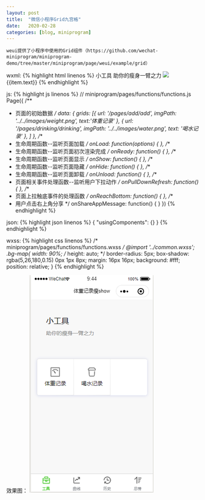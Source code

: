 ```yaml
---
layout: post
title:  "微信小程序Grid九宫格"
date:   2020-02-28
categories: [blog, miniprogram]
---
```


    weui提供了小程序中使用的Grid组件（https://github.com/wechat-miniprogram/miniprogram-demo/tree/master/miniprogram/page/weui/example/grid）

wxml:
{% highlight html linenos %}
<view class="page">
    <view class="page__hd">
        <view class="page__title">小工具</view>
        <view class="page__desc">助你的瘦身一臂之力</view>
    </view>
  <view class="page__bd">
    <view class="weui-grids  bg-map">
    <block wx:for="{{grids}}" wx:key="*this">
                <navigator url="{{item.url}}" class="weui-grid" hover-class="weui-grid_active">
                    <image class="weui-grid__icon" src="{{item.imgPath}}" />
                    <view class="weui-grid__label">{{item.text}}</view>
                </navigator>
    </block>
    </view>
  </view>
</view>
{% endhighlight  %}

js:
{% highlight js linenos %}
// miniprogram/pages/functions/functions.js
Page({
  /**
   * 页面的初始数据
   */
  data: {
    grids: [{
      url: '/pages/add/add',
      imgPath: '../../images/weight.png',
      text:'体重记录'
    }, {
      url: '/pages/drinking/drinking',
        imgPath: '../../images/water.png',
        text: '喝水记录'
    },
    ]
  },
  /**
   * 生命周期函数--监听页面加载
   */
  onLoad: function(options) {
  },
  /**
   * 生命周期函数--监听页面初次渲染完成
   */
  onReady: function() {
  },
  /**
   * 生命周期函数--监听页面显示
   */
  onShow: function() {
  },
  /**
   * 生命周期函数--监听页面隐藏
   */
  onHide: function() {
  },
  /**
   * 生命周期函数--监听页面卸载
   */
  onUnload: function() {
  },
  /**
   * 页面相关事件处理函数--监听用户下拉动作
   */
  onPullDownRefresh: function() {
  },
  /**
   * 页面上拉触底事件的处理函数
   */
  onReachBottom: function() {
  },
  /**
   * 用户点击右上角分享
   */
  onShareAppMessage: function() {
  }
})
{% endhighlight %}

json:
{% highlight json linenos %}
{
  "usingComponents": {}
}
{% endhighlight %}

wxss:
{% highlight css linenos %}
/* miniprogram/pages/functions/functions.wxss */
@import '../common.wxss';
.bg-map{
    width: 90%;
    /* height: auto; */
    border-radius: 5px;
    box-shadow: rgba(5,26,180,0.15) 0px 1px 8px;
    margin: 16px 16px; 
    background: #fff;
    position: relative; 
}
{% endhighlight %}

效果图：
![微信小程序九宫格布局](/assets/images/wx-miniprogram-grid.png)